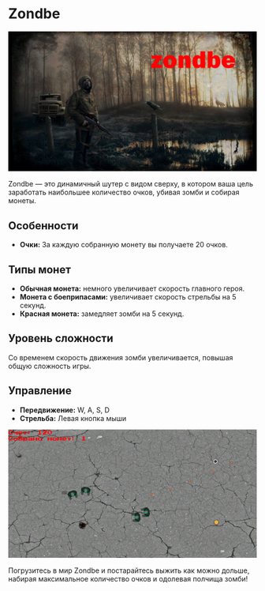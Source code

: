 # Zondbe

![Zondbe](readme_img/zondbe_menu_text.png)

Zondbe — это динамичный шутер с видом сверху, в котором ваша цель заработать наибольшее количество очков, убивая зомби и собирая монеты.

## Особенности

- **Очки:** За каждую собранную монету вы получаете 20 очков.

## Типы монет

- **Обычная монета:** немного увеличивает скорость главного героя.
- **Монета с боеприпасами:** увеличивает скорость стрельбы на 5 секунд.
- **Красная монета:** замедляет зомби на 5 секунд.

## Уровень сложности

Со временем скорость движения зомби увеличивается, повышая общую сложность игры.

## Управление

- **Передвижение:** W, A, S, D
- **Стрельба:** Левая кнопка мыши

![Gameplay Screenshot](readme_img/gameplay.png)

Погрузитесь в мир Zondbe и постарайтесь выжить как можно дольше, набирая максимальное количество очков и одолевая полчища зомби!
